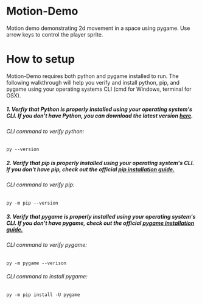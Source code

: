 # Motion-Demo
Motion demo demonstrating 2d movement in a space using pygame. Use arrow keys to control the player sprite.
# How to setup
Motion-Demo requires both python and pygame installed to run. The following walkthrough will help you verify and install python, pip, and pygame using your operating systems CLI (cmd for Windows, terminal for OSX).
##### 1. Verfiy that Python is properly installed using your operating system's CLI. If you don't have Python, you can download the latest version [here](https://www.python.org/downloads/).

###### CLI command to verify python:

`py --version`

##### 2. Verify that pip is properly installed using your operating system's CLI. If you don't have pip, check out the official [pip installation guide.](https://pip.pypa.io/en/stable/installing/) 

###### CLI command to verify pip:

`py -m pip --version`

##### 3. Verify that pygame is properly installed using your operating system's CLI. If you don't have pygame, check out the official [pygame installation guide.](https://www.pygame.org/wiki/GettingStarted#Pygame%20Installation)

###### CLI command to verify pygame:

`py -m pygame --verison`

###### CLI command to install pygame:

`py -m pip install -U pygame`
